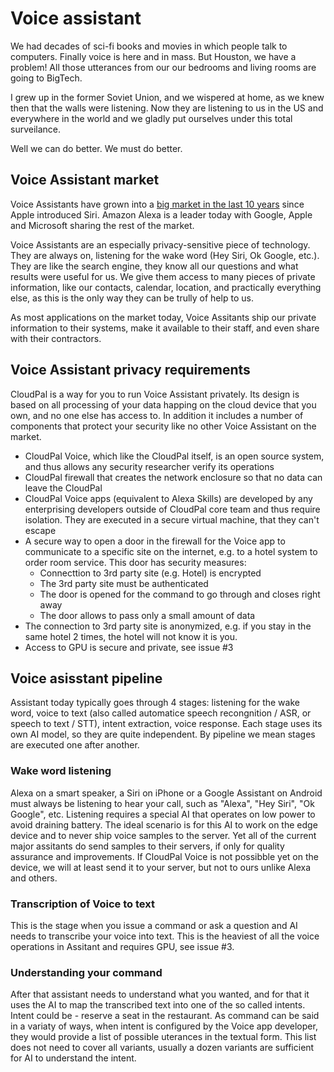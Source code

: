 # Voice assistant 
We had decades of sci-fi books and movies in which people talk to computers. 
Finally voice is here and in mass. But Houston, we have a problem! 
All those utterances from our our bedrooms and living rooms are going to BigTech.

I grew up in the former Soviet Union, and we wispered at home, 
as we knew then that the walls were listening. Now they are listening to us in the US and everywhere in the world and we gladly put ourselves
under this total surveilance.

Well we can do better. We must do better.

## Voice Assistant market
Voice Assistants have grown into a [big market in the last 10 years](https://www.t4.ai/industry/voice-assistant-market-share) since Apple introduced Siri. Amazon Alexa is a leader today with Google, Apple and Microsoft sharing the rest of the market. 

Voice Assistants are an especially privacy-sensitive piece of technology. They are always on, listening for the wake word (Hey Siri, Ok Google, etc.). They are like the search engine, they know all our questions and what results were useful for us.
We give them access to many pieces of private information, like our contacts, calendar, location, and practically everything else, as this is the only way they can be trully of help to us.

As most applications on the market today, Voice Assitants ship our private information to their systems, make it available to their staff, and even share with their contractors.

## Voice Assistant privacy requirements
CloudPal is a way for you to run Voice Assistant privately. Its design is based on all processing of your data happing on the cloud device that you own, and no one else has access to. In addition it includes a number of components that protect your security like no other Voice Assistant on the market.

- CloudPal Voice, which like the CloudPal itself, is an open source system, and thus allows any security researcher verify its operations
- CloudPal firewall that creates the network enclosure so that no data can leave the CloudPal
- CloudPal Voice apps (equivalent to Alexa Skills) are developed by any enterprising developers outside of CloudPal core team and thus require isolation. They are executed in a secure virtual machine, that they can't escape
- A secure way to open a door in the firewall for the Voice app to communicate to a specific site on the internet, e.g. to a hotel system to order room service. This door has security measures:
    - Connecttion to 3rd party site (e.g. Hotel) is encrypted
    - The 3rd party site must be authenticated
    - The door is opened for the command to go through and closes right away
    - The door allows to pass only a small amount of data
- The connection to 3rd party site is anonymized, e.g. if you stay in the same hotel 2 times, the hotel will not know it is you.
- Access to GPU is secure and private, see issue #3

## Voice asisstant pipeline
Assistant today typically goes through 4 stages: listening for the wake word, voice to text (also called automatice speech recongnition / ASR, or speech to text / STT), intent extraction, voice response. Each stage uses its own AI model, so they are quite independent. By pipeline we mean stages are executed one after another.

### Wake word listening
Alexa on a smart speaker, a Siri on iPhone or a Google Assistant on Android must always be listening to hear your call, such as "Alexa", "Hey Siri", "Ok Google", etc.
Listening requires a special AI that operates on low power to avoid draining battery. The ideal scenario is for this AI to work on the edge device and to never ship voice samples to the server.
Yet all of the current major assitants do send samples to their servers, if only for quality assurance and improvements. If CloudPal Voice is not possibble yet on the device, we will at least send it to your server, but not to ours unlike Alexa and others.

### Transcription of Voice to text
This is the stage when you issue a command or ask a question and AI needs to transcribe your voice into text. This is the heaviest of all the voice operations in Assitant and requires GPU, see issue #3.

### Understanding your command
After that assistant needs to understand what you wanted,
and for that it uses the AI to map the transcribed text into one of the so called intents. 
Intent could be - reserve a seat in the restaurant. 
As command can be said in a variaty of ways, when intent is configured by the Voice app developer, they would provide a list of possible uterances in the textual form. This list does not need to cover all variants, usually a dozen variants are sufficient for AI to understand the intent.




